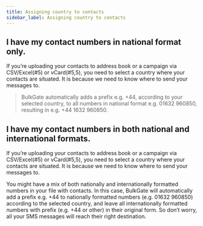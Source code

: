 ```yaml
---
title: Assigning country to contacts 
sidebar_label: Assigning country to contacts
---
```


## I have my contact numbers in national format only.
If you’re uploading your contacts to address book or a campaign via CSV/Excel(#5) or vCard(#5,5), you need to select a country where your contacts are situated. It is because we need to know where to send your messages to. 

>BulkGate automatically adds a prefix e.g. +44, according to your selected country, to all numbers in national format e.g. 01632 960850, resulting in e.g. +44 1632 960850.

## I have my contact numbers in both national and international formats.
If you’re uploading your contacts to address book or a campaign via CSV/Excel(#5) or vCard(#5,5), you need to select a country where your contacts are situated. It is because we need to know where to send your messages to. 

You might have a mix of both nationally and internationally formatted numbers in your file with contacts. In this case, BulkGate will automatically add a prefix e.g. +44 to nationally formatted numbers (e.g. 01632 960850) according to the selected country, and leave all internationally formatted numbers with prefix (e.g. +44 or other) in their original form. So don’t worry, all your SMS messages will reach their right destination.
